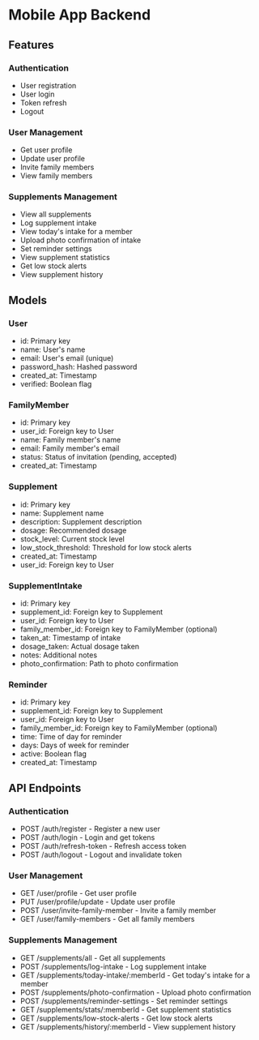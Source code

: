 # Mobile App Backend

## Features

### Authentication
- User registration
- User login
- Token refresh
- Logout

### User Management
- Get user profile
- Update user profile
- Invite family members
- View family members

### Supplements Management
- View all supplements
- Log supplement intake
- View today's intake for a member
- Upload photo confirmation of intake
- Set reminder settings
- View supplement statistics
- Get low stock alerts
- View supplement history

## Models

### User
- id: Primary key
- name: User's name
- email: User's email (unique)
- password_hash: Hashed password
- created_at: Timestamp
- verified: Boolean flag

### FamilyMember
- id: Primary key
- user_id: Foreign key to User
- name: Family member's name
- email: Family member's email
- status: Status of invitation (pending, accepted)
- created_at: Timestamp

### Supplement
- id: Primary key
- name: Supplement name
- description: Supplement description
- dosage: Recommended dosage
- stock_level: Current stock level
- low_stock_threshold: Threshold for low stock alerts
- created_at: Timestamp
- user_id: Foreign key to User

### SupplementIntake
- id: Primary key
- supplement_id: Foreign key to Supplement
- user_id: Foreign key to User
- family_member_id: Foreign key to FamilyMember (optional)
- taken_at: Timestamp of intake
- dosage_taken: Actual dosage taken
- notes: Additional notes
- photo_confirmation: Path to photo confirmation

### Reminder
- id: Primary key
- supplement_id: Foreign key to Supplement
- user_id: Foreign key to User
- family_member_id: Foreign key to FamilyMember (optional)
- time: Time of day for reminder
- days: Days of week for reminder
- active: Boolean flag
- created_at: Timestamp

## API Endpoints

### Authentication
- POST /auth/register - Register a new user
- POST /auth/login - Login and get tokens
- POST /auth/refresh-token - Refresh access token
- POST /auth/logout - Logout and invalidate token

### User Management
- GET /user/profile - Get user profile
- PUT /user/profile/update - Update user profile
- POST /user/invite-family-member - Invite a family member
- GET /user/family-members - Get all family members

### Supplements Management
- GET /supplements/all - Get all supplements
- POST /supplements/log-intake - Log supplement intake
- GET /supplements/today-intake/:memberId - Get today's intake for a member
- POST /supplements/photo-confirmation - Upload photo confirmation
- POST /supplements/reminder-settings - Set reminder settings
- GET /supplements/stats/:memberId - Get supplement statistics
- GET /supplements/low-stock-alerts - Get low stock alerts
- GET /supplements/history/:memberId - View supplement history